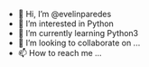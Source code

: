 - 👋 Hi, I’m @evelinparedes
- 👀 I’m interested in Python
- 🌱 I’m currently learning Python3
- 💞️ I’m looking to collaborate on ...
- 📫 How to reach me ...

<!---
evelinparedes/evelinparedes is a ✨ special ✨ repository because its `README.md` (this file) appears on your GitHub profile.
You can click the Preview link to take a look at your changes.
--->
